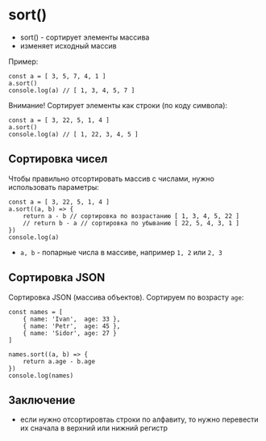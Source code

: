 # sort()
- sort() - сортирует элементы массива
- изменяет исходный массив

Пример:

    const a = [ 3, 5, 7, 4, 1 ]
    a.sort()
    console.log(a) // [ 1, 3, 4, 5, 7 ]

Внимание! Сортирует элементы как строки (по коду символа):

    const a = [ 3, 22, 5, 1, 4 ]
    a.sort()
    console.log(a) // [ 1, 22, 3, 4, 5 ]

## Сортировка чисел
Чтобы правильно отсортировать массив с числами, нужно использовать параметры:

    const a = [ 3, 22, 5, 1, 4 ]
    a.sort((a, b) => {
        return a - b // сортировка по возрастанию [ 1, 3, 4, 5, 22 ]
        // return b - a // сортировка по убыванию [ 22, 5, 4, 3, 1 ]
    })
    console.log(a)

- `a, b` - попарные числа в массиве, например `1, 2` или `2, 3`

## Сортировка JSON
Сортировка JSON (массива объектов). Сортируем по возрасту `age`:

    const names = [
        { name: 'Ivan',  age: 33 },
        { name: 'Petr',  age: 45 },
        { name: 'Sidor', age: 27 }
    ]

    names.sort((a, b) => {
        return a.age - b.age
    })
    console.log(names)

## Заключение
- если нужно отсортировтаь строки по алфавиту, то нужно перевести их сначала в верхний или нижний регистр
